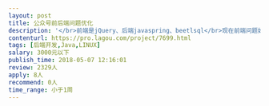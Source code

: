 ```yaml
---                
layout: post       
title: 公众号前后端问题优化           
description: '</br>前端是jQuery、后端javaspring、beetlsql</br>现在前端问题如下：</br>1、前端需要调用微信地图接口</br>2、login的cookies（重复请求login导致现在切换页面较慢）</br>后端问题如下：</br>1、公众号模板消息修改（已有模板id，替换就好）</br>2、签到链接打开比较慢（应该是冗余判断比较多）</br>3、后台样式跟小功能的调整</br>'     
contenturl: https://pro.lagou.com/project/7699.html      
tags: [后端开发,Java,LINUX]            
salary: 3000元以下          
publish_time: 2018-05-07 12:16:01         
review: 2329人                   
apply: 8人                   
recommend: 0人                   
time_range: 小于1周              
---                 
```

